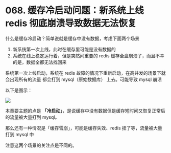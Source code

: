 # 068. 缓存冷启动问题：新系统上线 redis 彻底崩溃导致数据无法恢复

什么是缓存冷启动？简单说就是缓存中没有数据，考虑下面两个场景

1. 新系统第一次上线，此时在缓存里可能是没有数据的
2. 系统在线上稳定运行着，但是突然间重要的 redis 缓存全盘崩溃了，而且不幸的是，数据全都无法找回来


系统第一次上线启动，系统在 redis 故障的情况下重新启动，在高并发的场景下就会出现所有的流量
都会打到 mysql（原始数据库） 上去。可能导致 mysql 崩溃

以下是图示：

![](https://txxs.github.io/pic/record/cache-pdp/markdown-img-paste-20190519221440219.png)

本章要主题的点是 **「冷启动」**，是说缓存中没有数据但是缓存短时间又恢复正常后的流量被大量打到 mysql。

那么还有一种情况是「缓存雪崩」，可能是缓存失效、redis 挂了等，流量被大量打到 mysql 中

注意这两个场景的关注点是不同的。
